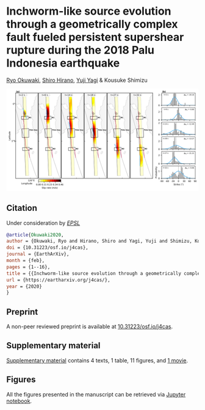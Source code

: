 # Inchworm-like source evolution through a geometrically complex fault fueled persistent supershear rupture during the 2018 Palu Indonesia earthquake
<p align=""><a href="https://www.geol.tsukuba.ac.jp/~rokuwaki/">Ryo Okuwaki</a>, <a href="http://interfacial.jp">Shiro Hirano</a>, <a href="http://www.geol.tsukuba.ac.jp/~yagi-y/eng/index.html">Yuji Yagi</a> & Kousuke Shimizu
<p align="center"><img src="./pubFigure/figure6.png" /></p>


## Citation
Under consideration by [*EPSL*](https://www.journals.elsevier.com/earth-and-planetary-science-letters)  
```bibtex
@article{Okuwaki2020,
author = {Okuwaki, Ryo and Hirano, Shiro and Yagi, Yuji and Shimizu, Kousuke},
doi = {10.31223/osf.io/j4cas},
journal = {EarthArXiv},
month = {feb},
pages = {1--16},
title = {{Inchworm-like source evolution through a geometrically complex fault fueled persistent supershear rupture during the 2018 Palu Indonesia earthquake}},
url = {https://eartharxiv.org/j4cas/},
year = {2020}
}
```

## Preprint
A non-peer reviewed preprint is available at [10.31223/osf.io/j4cas](https://doi.org/10.31223/osf.io/j4cas).

## Supplementary material
[Supplementary material](https://osf.io/v35uj/) contains 4 texts, 1 table, 11 figures, and [1 movie](./pubFigure/movieS1.mp4).

## Figures
All the figures presented in the manuscript can be retrieved via [Jupyter notebook](https://nbviewer.jupyter.org/github/rokuwaki/2018PaluIndonesia/blob/master/genFigure.ipynb).
